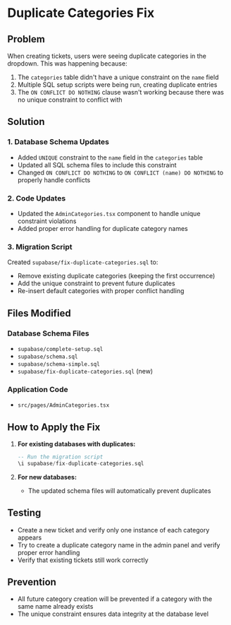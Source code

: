 # Duplicate Categories Fix

## Problem
When creating tickets, users were seeing duplicate categories in the dropdown. This was happening because:

1. The `categories` table didn't have a unique constraint on the `name` field
2. Multiple SQL setup scripts were being run, creating duplicate entries
3. The `ON CONFLICT DO NOTHING` clause wasn't working because there was no unique constraint to conflict with

## Solution

### 1. Database Schema Updates
- Added `UNIQUE` constraint to the `name` field in the `categories` table
- Updated all SQL schema files to include this constraint
- Changed `ON CONFLICT DO NOTHING` to `ON CONFLICT (name) DO NOTHING` to properly handle conflicts

### 2. Code Updates
- Updated the `AdminCategories.tsx` component to handle unique constraint violations
- Added proper error handling for duplicate category names

### 3. Migration Script
Created `supabase/fix-duplicate-categories.sql` to:
- Remove existing duplicate categories (keeping the first occurrence)
- Add the unique constraint to prevent future duplicates
- Re-insert default categories with proper conflict handling

## Files Modified

### Database Schema Files
- `supabase/complete-setup.sql`
- `supabase/schema.sql`
- `supabase/schema-simple.sql`
- `supabase/fix-duplicate-categories.sql` (new)

### Application Code
- `src/pages/AdminCategories.tsx`

## How to Apply the Fix

1. **For existing databases with duplicates:**
   ```sql
   -- Run the migration script
   \i supabase/fix-duplicate-categories.sql
   ```

2. **For new databases:**
   - The updated schema files will automatically prevent duplicates

## Testing
- Create a new ticket and verify only one instance of each category appears
- Try to create a duplicate category name in the admin panel and verify proper error handling
- Verify that existing tickets still work correctly

## Prevention
- All future category creation will be prevented if a category with the same name already exists
- The unique constraint ensures data integrity at the database level 